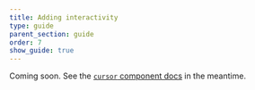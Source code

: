 ```yaml
---
title: Adding interactivity
type: guide
parent_section: guide
order: 7
show_guide: true
---
```


Coming soon. See the [`cursor` component docs](../components/cursor.html) in the meantime.
